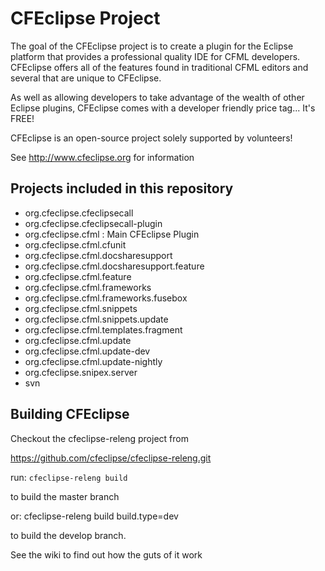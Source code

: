 CFEclipse Project
=================
The goal of the CFEclipse project is to create a plugin for the Eclipse platform that provides a professional quality IDE for CFML developers. CFEclipse offers all of the features found in traditional CFML editors and several that are unique to CFEclipse.

As well as allowing developers to take advantage of the wealth of other Eclipse plugins, CFEclipse comes with a developer friendly price tag... It's FREE!

CFEclipse is an open-source project solely supported by volunteers!

See http://www.cfeclipse.org for information

Projects included in this repository
------------------------------------


* org.cfeclipse.cfeclipsecall
* org.cfeclipse.cfeclipsecall-plugin
* org.cfeclipse.cfml : Main CFEclipse Plugin
* org.cfeclipse.cfml.cfunit
* org.cfeclipse.cfml.docsharesupport
* org.cfeclipse.cfml.docsharesupport.feature
* org.cfeclipse.cfml.feature
* org.cfeclipse.cfml.frameworks
* org.cfeclipse.cfml.frameworks.fusebox
* org.cfeclipse.cfml.snippets
* org.cfeclipse.cfml.snippets.update
* org.cfeclipse.cfml.templates.fragment
* org.cfeclipse.cfml.update
* org.cfeclipse.cfml.update-dev
* org.cfeclipse.cfml.update-nightly
* org.cfeclipse.snipex.server
* svn



Building CFEclipse
------------------

Checkout the cfeclipse-releng project from 

https://github.com/cfeclipse/cfeclipse-releng.git

run: `cfeclipse-releng build`

to build the master branch

or: cfeclipse-releng build build.type=dev

to build the develop branch.

See the wiki to find out how the guts of it work
